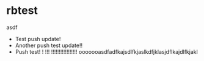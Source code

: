 # rbtest
asdf
- Test push update!
- Another push test update!!
- Push test!
!
!!!
!!!!!!!!!!!!!!!!!
ooooooasdfadfkajsdlfkjaslkdfjklasjdflkajdlfkjakl
